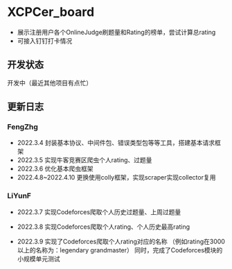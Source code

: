 # XCPCer_board
- 展示注册用户各个OnlineJudge刷题量和Rating的榜单，尝试计算总rating
- 可接入钉钉打卡情况





## 开发状态

开发中（最近其他项目有点忙）



## 更新日志

### FengZhg

- 2022.3.4 封装基本协议、中间件包、错误类型包等等工具，搭建基本请求框架
- 2022.3.5 实现牛客竞赛区爬虫个人rating、过题量
- 2022.3.6 优化基本爬虫框架
- 2022.4.8~2022.4.10 更换使用colly框架，实现scraper实现collector复用



### LiYunF

- 2022.3.7 实现Codeforces爬取个人历史过题量、上周过题量

- 2022.3.8 实现Codeforces爬取个人rating、个人历史最高rating

- 2022.3.9 实现了Codeforces爬取个人rating对应的名称
（例如rating在3000以上的名称为：legendary grandmaster）
同时，完成了Codeforces模块的小规模单元测试